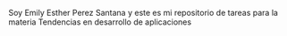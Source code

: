 Soy Emily Esther Perez Santana y este es mi repositorio de tareas para la materia Tendencias en desarrollo de aplicaciones 